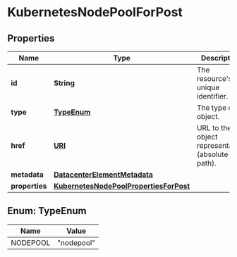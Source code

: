 

# KubernetesNodePoolForPost

## Properties

| Name | Type | Description | Notes |
| ------------ | ------------- | ------------- | ------------- |
| **id** | **String** | The resource&#39;s unique identifier. |  [optional] [readonly] |
| **type** | [**TypeEnum**](#TypeEnum) | The type of object. |  [optional] [readonly] |
| **href** | [**URI**](URI.md) | URL to the object representation (absolute path). |  [optional] [readonly] |
| **metadata** | [**DatacenterElementMetadata**](DatacenterElementMetadata.md) |  |  [optional] |
| **properties** | [**KubernetesNodePoolPropertiesForPost**](KubernetesNodePoolPropertiesForPost.md) |  |  |



## Enum: TypeEnum

| Name | Value |
| ---- | -----
| NODEPOOL | &quot;nodepool&quot; |


